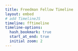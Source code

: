 ```yaml
---
title: Freedman Fellow Timeline
layout: embed
# add TimelineJS
timeline: fftimeline
timeline-options:
  hash_bookmark: true
  start_at_end: true
  initial zoom: 2
---
```

